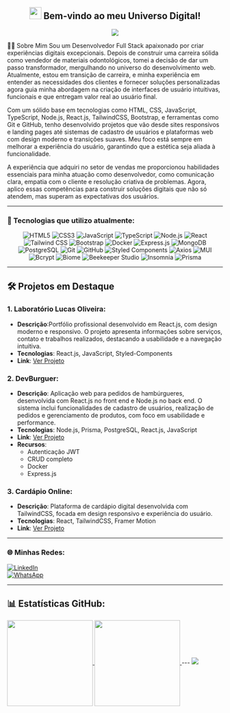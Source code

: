 <h2 align="center">
  <img src="https://media.giphy.com/media/hvRJCLFzcasrR4ia7z/giphy.gif" width="28">
  Bem-vindo ao meu Universo Digital!
</h2>
<p align="center">
  <img src="https://readme-typing-svg.herokuapp.com/?lines=Olá,+Eu+sou+Wellington+Alves;Desenvolvedor+Full-Stack+Apaixonado;Transformando+Ideias+em+Código&center=true&width=380&height=45">
</p>
👨‍💻 Sobre Mim
Sou um Desenvolvedor Full Stack apaixonado por criar experiências digitais excepcionais. Depois de construir uma carreira sólida como vendedor de materiais odontológicos, tomei a decisão de dar um passo transformador, mergulhando no universo do desenvolvimento web. Atualmente, estou em transição de carreira, e minha experiência em entender as necessidades dos clientes e fornecer soluções personalizadas agora guia minha abordagem na criação de interfaces de usuário intuitivas, funcionais e que entregam valor real ao usuário final.

Com um sólido base em tecnologias como HTML, CSS, JavaScript, TypeScript, Node.js, React.js, TailwindCSS, Bootstrap, e ferramentas como Git e GitHub, tenho desenvolvido projetos que vão desde sites responsivos e landing pages até sistemas de cadastro de usuários e plataformas web com design moderno e transições suaves. Meu foco está sempre em melhorar a experiência do usuário, garantindo que a estética seja aliada à funcionalidade.

A experiência que adquiri no setor de vendas me proporcionou habilidades essenciais para minha atuação como desenvolvedor, como comunicação clara, empatia com o cliente e resolução criativa de problemas. Agora, aplico essas competências para construir soluções digitais que não só atendem, mas superam as expectativas dos usuários.

---

### 🚀 Tecnologias que utilizo atualmente:

<div align="center">


![HTML5](https://img.shields.io/badge/HTML5-E34F26?style=for-the-badge&logo=html5&logoColor=white)
![CSS3](https://img.shields.io/badge/CSS3-1572B6?style=for-the-badge&logo=css3&logoColor=white)
![JavaScript](https://img.shields.io/badge/JavaScript-F7DF1E?style=for-the-badge&logo=javascript&logoColor=black)
![TypeScript](https://img.shields.io/badge/TypeScript-007ACC?style=for-the-badge&logo=typescript&logoColor=white)
![Node.js](https://img.shields.io/badge/Node.js-43853D?style=for-the-badge&logo=node.js&logoColor=white)
![React](https://img.shields.io/badge/React-20232A?style=for-the-badge&logo=react&logoColor=61DAFB)
![Tailwind CSS](https://img.shields.io/badge/Tailwind_CSS-38B2AC?style=for-the-badge&logo=tailwind-css&logoColor=white)
![Bootstrap](https://img.shields.io/badge/Bootstrap-563D7C?style=for-the-badge&logo=bootstrap&logoColor=white)
![Docker](https://img.shields.io/badge/Docker-2496ED?style=for-the-badge&logo=docker&logoColor=white)
![Express.js](https://img.shields.io/badge/Express.js-404D59?style=for-the-badge&logo=express&logoColor=white)
![MongoDB](https://img.shields.io/badge/MongoDB-4EA94B?style=for-the-badge&logo=mongodb&logoColor=white)
![PostgreSQL](https://img.shields.io/badge/PostgreSQL-316192?style=for-the-badge&logo=postgresql&logoColor=white)
![Git](https://img.shields.io/badge/Git-F05032?style=for-the-badge&logo=git&logoColor=white)
![GitHub](https://img.shields.io/badge/GitHub-100000?style=for-the-badge&logo=github&logoColor=white)
![Styled Components](https://img.shields.io/badge/styled--components-DB7093?style=for-the-badge&logo=styled-components&logoColor=white)
![Axios](https://img.shields.io/badge/Axios-671DDF?style=for-the-badge&logo=axios&logoColor=white)
![MUI](https://img.shields.io/badge/MUI-%230081CB.svg?style=for-the-badge&logo=mui&logoColor=white)
![Bcrypt](https://img.shields.io/badge/Bcrypt-003A70?style=for-the-badge&logo=firebase&logoColor=white)
![Biome](https://img.shields.io/badge/Biome-60A5FA?style=for-the-badge&logo=biome&logoColor=white)
![Beekeeper Studio](https://img.shields.io/badge/Beekeeper_Studio-FF3C00?style=for-the-badge&logo=beekeeper-studio&logoColor=white)
![Insomnia](https://img.shields.io/badge/Insomnia-5849BE?style=for-the-badge&logo=insomnia&logoColor=white)
![Prisma](https://img.shields.io/badge/Prisma-2D3748?style=for-the-badge&logo=prisma&logoColor=white)

</div>

---

## 🛠️ Projetos em Destaque

### 1. Laboratório Lucas Oliveira:
- **Descrição**:Portfólio profissional desenvolvido em React.js, com design moderno e 
responsivo. O projeto apresenta informações sobre serviços, contato e trabalhos realizados, destacando a 
usabilidade e a navegação intuitiva. 
- **Tecnologias**:  React.js, JavaScript, Styled-Components 
- **Link**: [Ver Projeto](https://xn--laboratriolucasoliveira-cjc.com.br/)

### 2. DevBurguer:
- **Descrição**: Aplicação web para pedidos de hambúrgueres, desenvolvida com React.js no front end e 
Node.js no back end. O sistema inclui funcionalidades de cadastro de usuários, realização de pedidos e 
gerenciamento de produtos, com foco em usabilidade e performance. 
- **Tecnologias**: Node.js, Prisma, PostgreSQL, React.js, JavaScript 
- **Link**: [Ver Projeto](https://devburger-front-end.vercel.app/)
- **Recursos**:
  - Autenticação JWT
  - CRUD completo
  - Docker
  - Express.js

### 3. Cardápio Online: 
- **Descrição**: Plataforma de cardápio digital desenvolvida com TailwindCSS, focada em design 
responsivo e experiência do usuário. 
- **Tecnologias**: React, TailwindCSS, Framer Motion
- **Link**: [Ver Projeto](https://cardapio-online-ten-topaz.vercel.app/)


---

### 🌐 Minhas Redes:
<a href="https://www.linkedin.com/in/wellington-alves-de-sousa"> 
  <img src="https://img.shields.io/badge/LinkedIn-0077B5?style=for-the-badge&logo=linkedin&logoColor=white" alt="LinkedIn">
</a>
<br/>
<a href="https://wa.me/558597209670"> 
  <img src="https://img.shields.io/badge/WhatsApp-25D366?style=for-the-badge&logo=whatsapp&logoColor=white" alt="WhatsApp">
</a>

---

## 📊 Estatísticas GitHub:
<a href="https://github.com/anuraghazra/github-readme-stats">
  <img height=200 align="center" src="https://github-readme-stats.vercel.app/api?username=anuraghazra" />
</a>
<a href="https://github.com/anuraghazra/convoychat">
  <img height=200 align="center" src="https://github-readme-stats.vercel.app/api/top-langs?username=anuraghazra&layout=compact&langs_count=8&card_width=320" />
</a>
---

<img src="https://user-images.githubusercontent.com/74038190/225813708-98b745f2-7d22-48cf-9150-083f1b00d6c9.gif">
